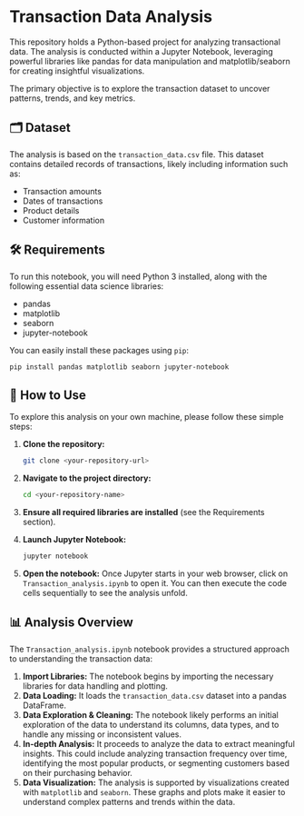 # Transaction Data Analysis

This repository holds a Python-based project for analyzing transactional data. The analysis is conducted within a Jupyter Notebook, leveraging powerful libraries like pandas for data manipulation and matplotlib/seaborn for creating insightful visualizations.

The primary objective is to explore the transaction dataset to uncover patterns, trends, and key metrics.

## 🗂️ Dataset

The analysis is based on the `transaction_data.csv` file. This dataset contains detailed records of transactions, likely including information such as:
* Transaction amounts
* Dates of transactions
* Product details
* Customer information

## 🛠️ Requirements

To run this notebook, you will need Python 3 installed, along with the following essential data science libraries:

* pandas
* matplotlib
* seaborn
* jupyter-notebook

You can easily install these packages using `pip`:
```bash
pip install pandas matplotlib seaborn jupyter-notebook
```

## 🚀 How to Use

To explore this analysis on your own machine, please follow these simple steps:

1.  **Clone the repository:**
    ```bash
    git clone <your-repository-url>
    ```
2.  **Navigate to the project directory:**
    ```bash
    cd <your-repository-name>
    ```
3.  **Ensure all required libraries are installed** (see the Requirements section).

4.  **Launch Jupyter Notebook:**
    ```bash
    jupyter notebook
    ```
5.  **Open the notebook:**
    Once Jupyter starts in your web browser, click on `Transaction_analysis.ipynb` to open it. You can then execute the code cells sequentially to see the analysis unfold.

## 📊 Analysis Overview

The `Transaction_analysis.ipynb` notebook provides a structured approach to understanding the transaction data:

1.  **Import Libraries:** The notebook begins by importing the necessary libraries for data handling and plotting.
2.  **Data Loading:** It loads the `transaction_data.csv` dataset into a pandas DataFrame.
3.  **Data Exploration & Cleaning:** The notebook likely performs an initial exploration of the data to understand its columns, data types, and to handle any missing or inconsistent values.
4.  **In-depth Analysis:** It proceeds to analyze the data to extract meaningful insights. This could include analyzing transaction frequency over time, identifying the most popular products, or segmenting customers based on their purchasing behavior.
5.  **Data Visualization:** The analysis is supported by visualizations created with `matplotlib` and `seaborn`. These graphs and plots make it easier to understand complex patterns and trends within the data.
